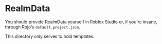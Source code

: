 # RealmData

You should provide RealmData yourself in Roblox Studio or, if you're insane,
through Rojo's `default.project.json`.

This directory only serves to hold templates.
